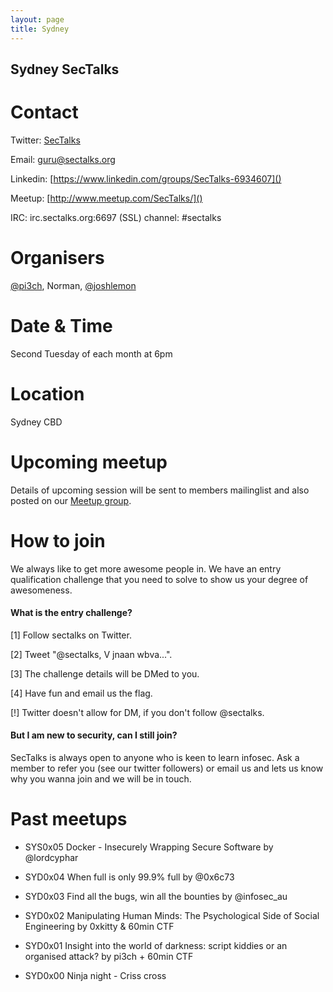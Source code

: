 ```yaml
---
layout: page
title: Sydney 
---
```

## Sydney SecTalks 

# Contact 

Twitter: [SecTalks](https://twitter.com/sectalks)

Email: [guru@sectalks.org](mailto:guru@sectalks.org)

Linkedin: [https://www.linkedin.com/groups/SecTalks-6934607]()

Meetup: [http://www.meetup.com/SecTalks/]()

IRC: irc.sectalks.org:6697 (SSL) channel: #sectalks

# Organisers 

[@pi3ch](https://twitter.com/pi3ch), Norman, [@joshlemon](https://twitter.com/joshlemon)

# Date & Time 

Second Tuesday of each month at 6pm

# Location 

Sydney CBD

# Upcoming meetup 

Details of upcoming session will be sent to members mailinglist 
and also posted on our [Meetup group](http://www.meetup.com/SecTalks/).

# How to join

We always like to get more awesome people in.
We have an entry qualification challenge that you need
to solve to show us your degree of awesomeness.

#### What is the entry challenge?

[1] Follow sectalks on Twitter.

[2] Tweet "@sectalks, V jnaan wbva...".

[3] The challenge details will be DMed to you.

[4] Have fun and email us the flag.

[!] Twitter doesn't allow for DM, if you don't follow @sectalks.

#### But I am new to security, can I still join?

SecTalks is always open to anyone who is keen to learn infosec.
Ask a member to refer you (see our twitter followers) or email us and
lets us know why you wanna join and we will be in touch.

# Past meetups 

* SYS0x05 Docker - Insecurely Wrapping Secure Software by @lordcyphar

* SYD0x04 When full is only 99.9% full by @0x6c73

* SYD0x03 Find all the bugs, win all the bounties by @infosec_au

* SYD0x02 Manipulating Human Minds: The Psychological Side of Social Engineering by 0xkitty & 60min CTF

* SYD0x01 Insight into the world of darkness: script kiddies or an organised attack? by pi3ch + 60min CTF

* SYD0x00 Ninja night - Criss cross

